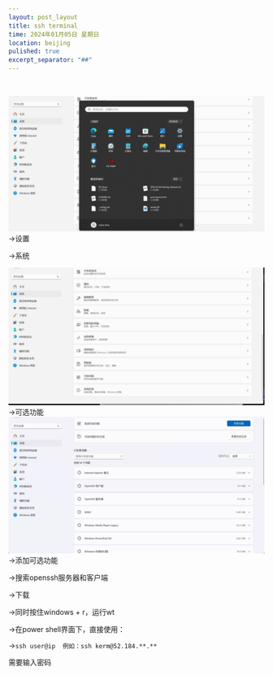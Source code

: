 ```yaml
---
layout: post_layout
title: ssh terminal
time: 2024年01月05日 星期日
location: beijing
pulished: true
excerpt_separator: "##"
---
```

##
</br>
<img src="/assets/img/ssh/setting.png" width="800px" />
->设置

->系统

<img src="/assets/img/ssh/setting1.jpg" width="800px" />
->可选功能

<img src="/assets/img/ssh/setting2.jpg" width="800px" />
->添加可选功能

->搜索openssh服务器和客户端

->下载

->同时按住windows + r，运行wt

->在power shell界面下，直接使用：

->```ssh user@ip  例如：ssh kerm@52.184.**.**```

需要输入密码
